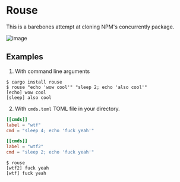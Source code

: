 # Rouse

This is a barebones attempt at cloning NPM's concurrently package.

![image](https://user-images.githubusercontent.com/137793/194436290-8cff0e89-e01e-4ce9-a156-974e0e4913da.png)

## Examples

1. With command line arguments
```shell
$ cargo install rouse
$ rouse "echo 'wow cool'" "sleep 2; echo 'also cool'"
[echo] wow cool
[sleep] also cool
```

2. With `cmds.toml` TOML file in your directory.

```toml
[[cmds]]
label = "wtf"
cmd = "sleep 4; echo 'fuck yeah'"

[[cmds]]
label = "wtf2"
cmd = "sleep 2; echo 'fuck yeah'"
```

```shell
$ rouse
[wtf2] fuck yeah
[wtf] fuck yeah
```


